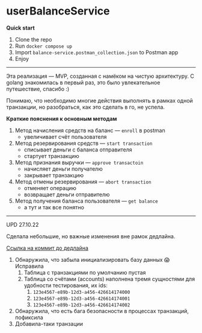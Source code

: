 # userBalanceService

**Quick start**

1. Clone the repo
2. Run `docker compose up`
3. Import `balance-service.postman_collection.json` to Postman app
4. Enjoy
---

Эта реализация — MVP, созданная с намёком на чистую архитектуру. 
С golang знакомилась в первый раз, это было увлекательное путешествие, спасибо :)

Понимаю, что необходимо многие действия выполнять в рамках одной транзакции, но разобраться, как это сделать в го, не успела.

**Краткие пояснения к основным методам**
 1. Метод начисления средств на баланс — `enroll` в postman
    - увеличивает счёт пользователя
2. Метод резервирования средств — `start transaction`
   - списывает деньги с баланса отправителя
   - стартует транзакцию
3. Метод признания выручки — `approve transactoin`
   - начисляет деньги получателю
   - закрывает транзакцию
4. Метод отмены резервирования — `abort transaction`
   - отменяет операцию
   - возвращает деньги отправителю
5. Метод получения баланса пользователя — `get balance`
   - а тут и так все понятно

---
UPD 27.10.22

Сделала небольшие, но важные изменения вне рамок дедлайна. 

[Ссылка на коммит до дедлайна](https://github.com/ktrntrsv/userBalanceService/tree/ca55d8ecdd05aee35cbeeab618d646d6b8373dba)

1. Обнаружила, что забыла инициализировать базу данных 😱 Исправила
   1. Таблица с транзакциями по умолчанию пустая
   2. Таблица со счётами (accounts) наполнена тремя сущностями для удобности тестирования, их ids:
      1. `123e4567-e89b-12d3-a456-426614174000` 
      2. `123e4567-e89b-12d3-a456-426614174001`
      3. `123e4567-e89b-12d3-a456-426614174002`
2. Обнаружила, что есть бага безопасности в процессах транзакций, пофиксила
3. Добавила-таки транзации 